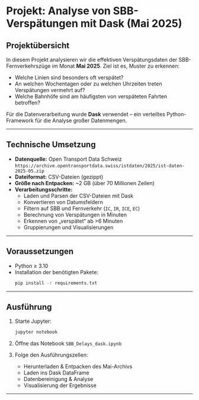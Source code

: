 # Projekt: Analyse von SBB-Verspätungen mit Dask (Mai 2025)

## Projektübersicht

In diesem Projekt analysieren wir die effektiven Verspätungsdaten der SBB-Fernverkehrszüge im Monat **Mai 2025**. Ziel ist es, Muster zu erkennen: 
- Welche Linien sind besonders oft verspätet?
- An welchen Wochentagen oder zu welchen Uhrzeiten treten Verspätungen vermehrt auf?
- Welche Bahnhöfe sind am häufigsten von verspäteten Fahrten betroffen?

Für die Datenverarbeitung wurde **Dask** verwendet – ein verteiltes Python-Framework für die Analyse großer Datenmengen.

---

## Technische Umsetzung

- **Datenquelle:** Open Transport Data Schweiz  
  `https://archive.opentransportdata.swiss/istdaten/2025/ist-daten-2025-05.zip`
- **Dateiformat:** CSV-Dateien (gezippt)
- **Größe nach Entpacken:** ~2 GB (über 70 Millionen Zeilen)
- **Verarbeitungsschritte:**
  - Laden und Parsen der CSV-Dateien mit Dask
  - Konvertieren von Datumsfeldern
  - Filtern auf SBB und Fernverkehr (`IC`, `IR`, `ICE`, `EC`)
  - Berechnung von Verspätungen in Minuten
  - Erkennen von „verspätet“ ab >6 Minuten
  - Gruppierungen und Visualisierungen

---

## Voraussetzungen

- Python ≥ 3.10
- Installation der benötigten Pakete:
  ```bash
  pip install -r requirements.txt
  ```

---

## Ausführung

1. Starte Jupyter:
   ```bash
   jupyter notebook
   ```

2. Öffne das Notebook `SBB_Delays_dask.ipynb`

3. Folge den Ausführungszellen:
   - Herunterladen & Entpacken des Mai-Archivs
   - Laden ins Dask DataFrame
   - Datenbereinigung & Analyse
   - Visualisierung der Ergebnisse

---
